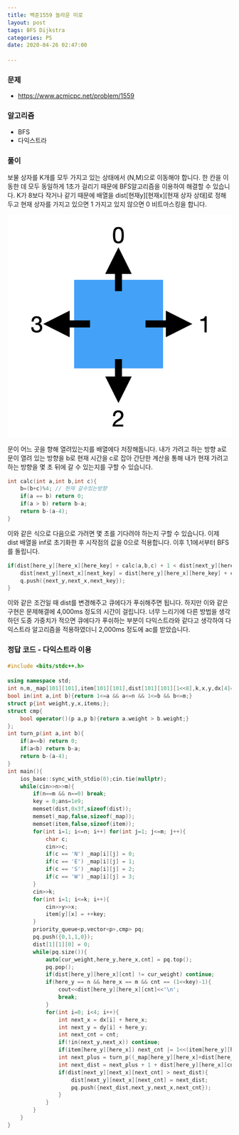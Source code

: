 ```yaml
---
title: 백준1559 놀라운 미로
layout: post
tags: BFS Dijkstra
categories: PS
date: 2020-04-26 02:47:00

--- 
```


###  **문제** 
* https://www.acmicpc.net/problem/1559

###  **알고리즘** 
* BFS
* 다익스트라

###  **풀이**
보물 상자를 K개를 모두 가지고 있는 상태에서 (N,M)으로 이동해야 합니다. 한 칸을 이동한 데 모두 동일하게 1초가 걸리기 때문에 BFS알고리즘을 이용하여 해결할 수 있습니다. K가 8보다 작거나 같기 때문에 배열을 dist[현재y][현재x][현재 상자 상태]로 정해두고 현재 상자를 가지고 있으면 1 가지고 있지 않으면 0 비트마스킹을 합니다. 

![boj1559-1](/images/boj1559-1.png) 

문이 어느 곳을 향해 열려있는지를 배열에다 저장해둡니다. 내가 가려고 하는 방향 a로 문이 열려 있는 방향을 b로 현재 시간을 c로 잡아 간단한 계산을 통해 내가 현재 가려고 하는 방향을 몇 초 뒤에 갈 수 있는지를 구할 수 있습니다.

```c++
int calc(int a,int b,int c){
    b=(b+c)%4; // 현재 갈수있는방향
    if(a == b) return 0;
    if(a > b) return b-a;
    return b-(a-4);
}

```

이와 같은 식으로 다음으로 가려면 몇 초를 기다려야 하는지 구할 수 있습니다. 이제 dist 배열을 inf로 초기화한 후 시작점의 값을 0으로 적용합니다. 이후 1,1에서부터 BFS를 돌립니다.
```c++
if(dist[here_y][here_x][here_key] + calc(a,b,c) + 1 < dist[next_y][here_x][next_key]){
    dist[next_y][next_x][next_key] = dist[here_y][here_x][here_key] + calc(a,b,c) + 1;
    q.push({next_y,next_x,next_key});
}
```
이와 같은 조건일 때 dist를 변경해주고 큐에다가 푸쉬해주면 됩니다. 하지만 이와 같은 구현은 문제해결에 4,000ms 정도의 시간이 걸립니다. 너무 느리기에 다른 방법을 생각하던 도중 가중치가 적으면 큐에다가 푸쉬하는 부분이 다익스트라와 같다고 생각하여 다익스트라 알고리즘을 적용하였더니 2,000ms 정도에 ac를 받았습니다.

### 정답 코드 - 다익스트라 이용
```c++
#include <bits/stdc++.h>

using namespace std;
int n,m,_map[101][101],item[101][101],dist[101][101][1<<8],k,x,y,dx[4]={0,1,0,-1},dy[4]={-1,0,1,0},key,ans;
bool in(int a,int b){return 1<=a && a<=n && 1<=b && b<=m;}
struct p{int weight,y,x,items;};
struct cmp{
    bool operator()(p a,p b){return a.weight > b.weight;}
};
int turn_p(int a,int b){
    if(a==b) return 0;
    if(a<b) return b-a;
    return b-(a-4);
}
int main(){
    ios_base::sync_with_stdio(0);cin.tie(nullptr);
    while(cin>>n>>m){
        if(n==m && n==0) break;
        key = 0;ans=1e9;
        memset(dist,0x3f,sizeof(dist));
        memset(_map,false,sizeof(_map));
        memset(item,false,sizeof(item));
        for(int i=1; i<=n; i++) for(int j=1; j<=m; j++){
            char c;
            cin>>c;
            if(c == 'N') _map[i][j] = 0;
            if(c == 'E') _map[i][j] = 1;
            if(c == 'S') _map[i][j] = 2;
            if(c == 'W') _map[i][j] = 3;
        }
        cin>>k;
        for(int i=1; i<=k; i++){
            cin>>y>>x;
            item[y][x] = ++key;
        }
        priority_queue<p,vector<p>,cmp> pq;
        pq.push({0,1,1,0});
        dist[1][1][0] = 0;
        while(pq.size()){
            auto[cur_weight,here_y,here_x,cnt] = pq.top();
            pq.pop();
            if(dist[here_y][here_x][cnt] != cur_weight) continue;
            if(here_y == n && here_x == m && cnt == (1<<key)-1){
                cout<<dist[here_y][here_x][cnt]<<'\n';
                break;
            }
            for(int i=0; i<4; i++){
                int next_x = dx[i] + here_x;
                int next_y = dy[i] + here_y;
                int next_cnt = cnt;
                if(!in(next_y,next_x)) continue;
                if(item[here_y][here_x]) next_cnt |= 1<<(item[here_y][here_x]-1);
                int next_plus = turn_p((_map[here_y][here_x]+dist[here_y][here_x][cnt])%4,i);
                int next_dist = next_plus + 1 + dist[here_y][here_x][cnt];
                if(dist[next_y][next_x][next_cnt] > next_dist){
                    dist[next_y][next_x][next_cnt] = next_dist;
                    pq.push({next_dist,next_y,next_x,next_cnt});
                }
            }
        }
    }
}
```